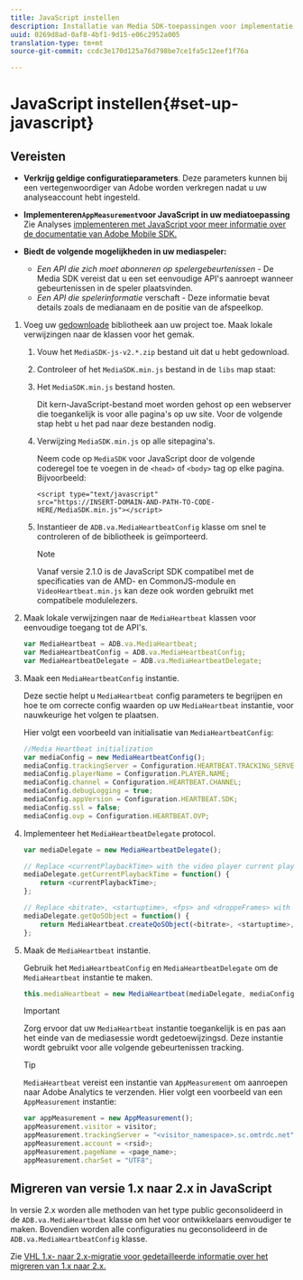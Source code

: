 ```yaml
---
title: JavaScript instellen
description: Installatie van Media SDK-toepassingen voor implementatie op JavaScript.
uuid: 0269d8ad-0af8-4bf1-9d15-e06c2952a005
translation-type: tm+mt
source-git-commit: ccdc3e170d125a76d798be7ce1fa5c12eef1f76a

---
```



# JavaScript instellen{#set-up-javascript}

## Vereisten

* **Verkrijg geldige configuratieparameters**. Deze parameters kunnen bij een vertegenwoordiger van Adobe worden verkregen nadat u uw analyseaccount hebt ingesteld.
* **Implementeren`AppMeasurement`voor JavaScript in uw mediatoepassing** Zie Analyses [implementeren met JavaScript voor meer informatie over de documentatie van Adobe Mobile SDK.](https://docs.adobe.com/content/help/en/analytics/implementation/js/overview.html)

* **Biedt de volgende mogelijkheden in uw mediaspeler:**

   * *Een API die zich moet abonneren op spelergebeurtenissen* - De Media SDK vereist dat u een set eenvoudige API&#39;s aanroept wanneer gebeurtenissen in de speler plaatsvinden.
   * *Een API die spelerinformatie* verschaft - Deze informatie bevat details zoals de medianaam en de positie van de afspeelkop.

1. Voeg uw [gedownloade](/help/sdk-implement/download-sdks.md#download-2x-sdks) bibliotheek aan uw project toe. Maak lokale verwijzingen naar de klassen voor het gemak.

   1. Vouw het `MediaSDK-js-v2.*.zip` bestand uit dat u hebt gedownload.
   1. Controleer of het `MediaSDK.min.js` bestand in de `libs` map staat:

   1. Het `MediaSDK.min.js` bestand hosten.

      Dit kern-JavaScript-bestand moet worden gehost op een webserver die toegankelijk is voor alle pagina&#39;s op uw site. Voor de volgende stap hebt u het pad naar deze bestanden nodig.

   1. Verwijzing `MediaSDK.min.js` op alle sitepagina&#39;s.

      Neem code op `MediaSDK` voor JavaScript door de volgende coderegel toe te voegen in de `<head>` of `<body>` tag op elke pagina. Bijvoorbeeld:

      ```
      <script type="text/javascript" 
      src="https://INSERT-DOMAIN-AND-PATH-TO-CODE-HERE/MediaSDK.min.js"></script>
      ```

   1. Instantieer de `ADB.va.MediaHeartbeatConfig` klasse om snel te controleren of de bibliotheek is geïmporteerd.

      >[!NOTE]
      >
      >Vanaf versie 2.1.0 is de JavaScript SDK compatibel met de specificaties van de AMD- en CommonJS-module en `VideoHeartbeat.min.js` kan deze ook worden gebruikt met compatibele modulelezers.

1. Maak lokale verwijzingen naar de `MediaHeartbeat` klassen voor eenvoudige toegang tot de API&#39;s.

   ```js
   var MediaHeartbeat = ADB.va.MediaHeartbeat; 
   var MediaHeartbeatConfig = ADB.va.MediaHeartbeatConfig; 
   var MediaHeartbeatDelegate = ADB.va.MediaHeartbeatDelegate; 
   ```

1. Maak een `MediaHeartbeatConfig` instantie.

   Deze sectie helpt u `MediaHeartbeat` config parameters te begrijpen en hoe te om correcte config waarden op uw `MediaHeartbeat` instantie, voor nauwkeurige het volgen te plaatsen.

   Hier volgt een voorbeeld van initialisatie van `MediaHeartbeatConfig`:

   ```js
   //Media Heartbeat initialization 
   var mediaConfig = new MediaHeartbeatConfig(); 
   mediaConfig.trackingServer = Configuration.HEARTBEAT.TRACKING_SERVER; 
   mediaConfig.playerName = Configuration.PLAYER.NAME; 
   mediaConfig.channel = Configuration.HEARTBEAT.CHANNEL; 
   mediaConfig.debugLogging = true; 
   mediaConfig.appVersion = Configuration.HEARTBEAT.SDK; 
   mediaConfig.ssl = false; 
   mediaConfig.ovp = Configuration.HEARTBEAT.OVP; 
   ```

1. Implementeer het `MediaHeartbeatDelegate` protocol.

   ```js
   var mediaDelegate = new MediaHeartbeatDelegate(); 
   
   // Replace <currentPlaybackTime> with the video player current playback time 
   mediaDelegate.getCurrentPlaybackTime = function() { 
       return <currentPlaybackTime>; 
   }; 
   
   // Replace <bitrate>, <startuptime>, <fps> and <droppeFrames> with the current playback QoS values.  
   mediaDelegate.getQoSObject = function() { 
       return MediaHeartbeat.createQoSObject(<bitrate>, <startuptime>, <fps>, <droppedFrames>); 
   };
   ```

1. Maak de `MediaHeartbeat` instantie.

   Gebruik het `MediaHeartbeatConfig` en `MediaHeartbeatDelegate` om de `MediaHeartbeat` instantie te maken.

   ```js
   this.mediaHeartbeat = new MediaHeartbeat(mediaDelegate, mediaConfig, appMeasurement);
   ```

   >[!IMPORTANT]
   >
   >Zorg ervoor dat uw `MediaHeartbeat` instantie toegankelijk is en pas aan het einde van de mediasessie wordt gedetoewijzingsd. Deze instantie wordt gebruikt voor alle volgende gebeurtenissen tracking.

   >[!TIP]
   >
   >`MediaHeartbeat` vereist een instantie van `AppMeasurement` om aanroepen naar Adobe Analytics te verzenden. Hier volgt een voorbeeld van een `AppMeasurement` instantie:

   ```js
   var appMeasurement = new AppMeasurement(); 
   appMeasurement.visitor = visitor; 
   appMeasurement.trackingServer = "<visitor_namespace>.sc.omtrdc.net"; 
   appMeasurement.account = <rsid>; 
   appMeasurement.pageName = <page_name>; 
   appMeasurement.charSet = "UTF­8";
   ```

## Migreren van versie 1.x naar 2.x in JavaScript

In versie 2.x worden alle methoden van het type public geconsolideerd in de `ADB.va.MediaHeartbeat` klasse om het voor ontwikkelaars eenvoudiger te maken. Bovendien worden alle configuraties nu geconsolideerd in de `ADB.va.MediaHeartbeatConfig` klasse.

Zie [VHL 1.x- naar 2.x-migratie voor gedetailleerde informatie over het migreren van 1.x naar 2.x.](/help/sdk-implement/va-1x-to-2x/mig-1x-2x-overview.md)
